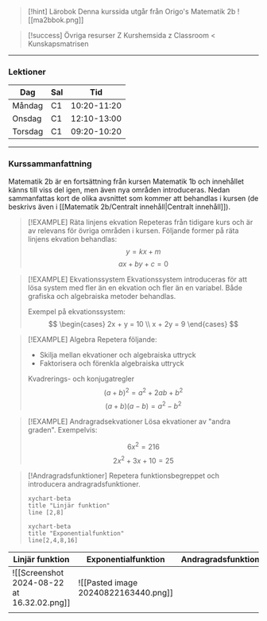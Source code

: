 
>[!hint] Lärobok
>Denna kurssida utgår från Origo's Matematik 2b
>![[ma2bbok.png]]



>[!success] Övriga resurser
>Z
>Kurshemsida
>z
>Classroom
><
>Kunskapsmatrisen



---

### Lektioner

| Dag     | Sal | Tid         |
| ------- | --- | ----------- |
| Måndag  | C1  | 10:20-11:20 |
| Onsdag  | C1  | 12:10-13:00 |
| Torsdag | C1  | 09:20-10:20 |

---

### Kurssammanfattning

Matematik 2b är en fortsättning från kursen Matematik 1b och innehållet känns till viss del igen, men även nya områden introduceras. Nedan sammanfattas kort de olika avsnittet som kommer att behandlas i kursen (de beskrivs även i [[Matematik 2b/Centralt innehåll|Centralt innehåll]]).

>[!EXAMPLE] Räta linjens ekvation
>Repeteras från tidigare kurs och är av relevans för övriga områden i kursen.
>Följande former på räta linjens ekvation behandlas:
> $$ y=kx+m $$
> $$ ax+by+c = 0 $$

>[!EXAMPLE] Ekvationssystem
>Ekvationssystem introduceras för att lösa system med fler än en ekvation och fler än en variabel. Både grafiska och algebraiska metoder behandlas.
>
>Exempel på ekvationssystem:
>$$ \begin{cases} 2x + y = 10 \\ x + 2y = 9 \end{cases} $$

>[!EXAMPLE] Algebra
>Repetera följande:
> - Skilja mellan ekvationer och algebraiska uttryck 
> - Faktorisera och förenkla algebraiska uttryck
> 
> Kvadrerings- och konjugatregler
> $$ (a+b)^2 = a^2 + 2ab + b^2$$
> $$ (a+b)(a-b) = a^2 - b^2 $$

>[!EXAMPLE] Andragradsekvationer
>Lösa ekvationer av "andra graden".  Exempelvis:
>
>$$ 6x^2 = 216 $$
>$$ 2x^2 + 3x + 10 = 25 $$

>[!Andragradsfunktioner]
>Repetera funktionsbegreppet och introducera andragradsfunktioner.
>```mermaid
>xychart-beta
>title "Linjär funktion"
>line [2,8]
>```
>```mermaid
>xychart-beta
>title "Exponentialfunktion"
>line[2,4,8,16]
>```



| Linjär funktion                            | Exponentialfunktion                  | Andragradsfunktioner |
| ------------------------------------------ | ------------------------------------ | -------------------- |
| ![[Screenshot 2024-08-22 at 16.32.02.png]] | ![[Pasted image 20240822163440.png]] |                      |
|                                            |                                      |                      |

















